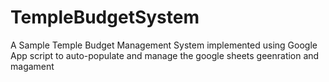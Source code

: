 # TempleBudgetSystem
A Sample Temple Budget Management System implemented using Google App script to auto-populate and manage the google sheets geenration and magament
